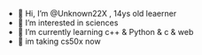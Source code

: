 - 👋 Hi, I’m @Unknown22X , 14ys old leaerner 
- 👀 I’m interested in sciences 
- 🌱 I’m currently learning c++ & Python & c & web
- 🏫 im taking cs50x now


<!---
Unknown22X/Unknown22X is a ✨ special ✨ repository because its `README.md` (this file) appears on your GitHub profile.
You can click the Preview link to take a look at your changes.
--->
